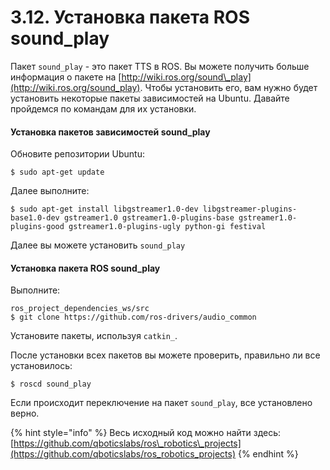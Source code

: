 # 3.12. Установка пакета ROS sound\_play

Пакет `sound_play` - это пакет TTS в ROS. Вы можете получить больше информация о пакете на [http://wiki.ros.org/sound\_play](http://wiki.ros.org/sound_play). Чтобы установить его, вам нужно будет установить некоторые пакеты зависимостей на Ubuntu. Давайте пройдемся по командам для их установки.

#### Установка пакетов зависимостей sound\_play

Обновите репозитории Ubuntu:

```text
$ sudo apt-get update
```

Далее выполните:

```text
$ sudo apt-get install libgstreamer1.0-dev libgstreamer-plugins-base1.0-dev gstreamer1.0 gstreamer1.0-plugins-base gstreamer1.0-plugins-good gstreamer1.0-plugins-ugly python-gi festival
```

Далее вы можете установить `sound_play`

#### Установка пакета ROS sound\_play

Выполните:

```text
ros_project_dependencies_ws/src
$ git clone https://github.com/ros-drivers/audio_common
```

Установите пакеты, используя `catkin_`.

После установки всех пакетов вы можете проверить, правильно ли все установилось:

```text
$ roscd sound_play
```

Если происходит переключение на пакет `sound_play`, все установлено верно.

{% hint style="info" %}
Весь исходный код можно найти здесь: [https://github.com/qboticslabs/ros\_robotics\_projects](https://github.com/qboticslabs/ros_robotics_projects)
{% endhint %}

